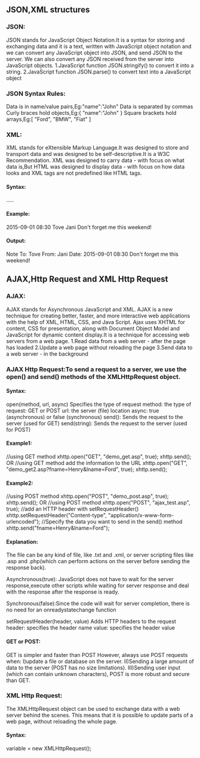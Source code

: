 ## JSON,XML structures

### JSON: 
JSON stands for JavaScript Object Notation.It is a syntax for storing and exchanging data and it is a text, written with JavaScript object notation and we can convert any JavaScript object into JSON, and send JSON to the server.
We can also convert any JSON received from the server into JavaScript objects.
1.JavaScript function JSON.stringify() to convert it into a string.
2.JavaScript function JSON.parse() to convert text into a JavaScript object

### JSON Syntax Rules:
Data is in name/value pairs,Eg:"name":"John"
Data is separated by commas
Curly braces hold objects,Eg:{ "name":"John" }
Square brackets hold arrays,Eg:[ "Ford", "BMW", "Fiat" ]

### XML:
XML stands for eXtensible Markup Language.It was designed to store and transport data and was designed to be self-descriptive.It is a W3C Recommendation.
XML was designed to carry data - with focus on what data is,But HTML was designed to display data - with focus on how data looks and XML tags are not predefined like HTML tags.

#### Syntax:
<root>
  <child>
    <subchild>.....</subchild>
  </child>
</root>

#### Example:
<?xml version="1.0" encoding="UTF-8"?>
<note>
  <date>2015-09-01</date>
  <hour>08:30</hour>
  <to>Tove</to>
  <from>Jani</from>
  <body>Don't forget me this weekend!</body>
</note>

#### Output:
Note
To: Tove
From: Jani
Date: 2015-09-01 08:30
Don't forget me this weekend!

## AJAX,Http Request and XML Http Request

### AJAX:
AJAX stands for Asynchronous JavaScript and XML. AJAX is a new technique for creating better, faster, and more interactive web applications with the help of XML, HTML, CSS, and Java Script. Ajax uses XHTML for content, CSS for presentation, along with Document Object Model and JavaScript for dynamic content display.It is a technique for accessing web servers from a web page.
1.Read data from a web server - after the page has loaded
2.Update a web page without reloading the page
3.Send data to a web server - in the background

### AJAX Http Request:To send a request to a server, we use the open() and send() methods of the XMLHttpRequest object.
#### Syntax:
open(method, url, async)
Specifies the type of request
method: the type of request: GET or POST
url: the server (file) location
async: true (asynchronous) or false (synchronous)
send(): Sends the request to the server (used for GET)
send(string): Sends the request to the server (used for POST)

#### Example1:
//using GET method
xhttp.open("GET", "demo_get.asp", true); 
xhttp.send();
OR
//using GET method add the information to the URL
xhttp.open("GET", "demo_get2.asp?fname=Henry&lname=Ford", true);
xhttp.send();

#### Example2:
//using POST method
xhttp.open("POST", "demo_post.asp", true); 
xhttp.send();
OR
 //using POST method
xhttp.open("POST", "ajax_test.asp", true);
//add an HTTP header with setRequestHeader()
xhttp.setRequestHeader("Content-type", "application/x-www-form-urlencoded"); 
//Specify the data you want to send in the send() method
xhttp.send("fname=Henry&lname=Ford"); 

#### Explanation:
The file can be any kind of file, like .txt and .xml, or server scripting files like .asp and .php(which can perform actions on the server before sending the response back).

Asynchronous(true): JavaScript does not have to wait for the server response,execute other scripts while waiting for server response and deal with the response after the response is ready.

Synchronous(false):Since the code will wait for server completion, there is no need for an onreadystatechange function

setRequestHeader(header, value)
Adds HTTP headers to the request
header: specifies the header name
value: specifies the header value

#### GET or POST:
GET is simpler and faster than POST
However, always use POST requests when:
I)update a file or database on the server.
II)Sending a large amount of data to the server (POST has no size limitations).
III)Sending user input (which can contain unknown characters), POST is more robust and secure than GET.

### XML Http Request:
The XMLHttpRequest object can be used to exchange data with a web server behind the scenes. This means that it is possible to update parts of a web page, without reloading the whole page.

#### Syntax:
variable = new XMLHttpRequest();

